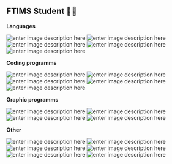 
## FTIMS Student 👩‍🎓
**Languages**

![enter image description here](https://img.shields.io/badge/Python-3776AB.svg?style=for-the-badge&logo=Python&logoColor=white) ![enter image description here](https://img.shields.io/badge/Git-F05032.svg?style=for-the-badge&logo=Git&logoColor=white) ![enter image description here](https://img.shields.io/badge/C++-00599C.svg?style=for-the-badge&logo=C%20%20&logoColor=white)   ![enter image description here](https://img.shields.io/badge/XML-005FAD.svg?style=for-the-badge&logo=XML&logoColor=white) ![enter image description here](https://img.shields.io/badge/CSS-663399.svg?style=for-the-badge&logo=CSS&logoColor=white)

**Coding programms**

![enter image description here](https://img.shields.io/badge/IntelliJ%20IDEA-000000.svg?style=for-the-badge&logo=IntelliJ-IDEA&logoColor=white) ![enter image description here](https://img.shields.io/badge/PyCharm-000000.svg?style=for-the-badge&logo=PyCharm&logoColor=white) ![enter image description here](https://img.shields.io/badge/CLion-000000.svg?style=for-the-badge&logo=CLion&logoColor=white) ![enter image description here](https://img.shields.io/badge/Code::Blocks-41AD48.svg?style=for-the-badge&logo=Code::Blocks&logoColor=white) ![enter image description here](https://img.shields.io/badge/MySQL-4479A1.svg?style=for-the-badge&logo=MySQL&logoColor=white) 

**Graphic programms** 

![enter image description here](https://img.shields.io/badge/Canva-00C4CC.svg?style=for-the-badge&logo=Canva&logoColor=white) ![enter image description here](https://img.shields.io/badge/GIMP-5C5543.svg?style=for-the-badge&logo=GIMP&logoColor=white)  ![enter image description here](https://img.shields.io/badge/Inkscape-000000.svg?style=for-the-badge&logo=Inkscape&logoColor=white) ![enter image description here](https://img.shields.io/badge/AutoCAD-E51050.svg?style=for-the-badge&logo=AutoCAD&logoColor=white)

**Other**

![enter image description here](https://img.shields.io/badge/Audacity-0000CC.svg?style=for-the-badge&logo=Audacity&logoColor=white) ![enter image description here](https://img.shields.io/badge/Bitbucket-0052CC.svg?style=for-the-badge&logo=Bitbucket&logoColor=white) ![enter image description here](https://img.shields.io/badge/LaTeX-008080.svg?style=for-the-badge&logo=LaTeX&logoColor=white) ![enter image description here](https://img.shields.io/badge/StackEdit-606060.svg?style=for-the-badge&logo=StackEdit&logoColor=white) ![enter image description here](https://img.shields.io/badge/UML-FABD14.svg?style=for-the-badge&logo=UML&logoColor=black) ![enter image description here](https://img.shields.io/badge/VirtualBox-2F61B4.svg?style=for-the-badge&logo=VirtualBox&logoColor=white)

<!--
**kluczak12/kluczak12** is a ✨ _special_ ✨ repository because its `README.md` (this file) appears on your GitHub profile.
-->
